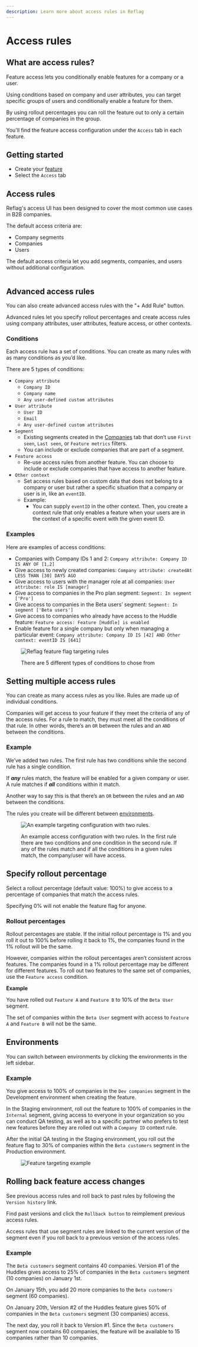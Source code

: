 ```yaml
---
description: Learn more about access rules in Reflag
---
```


# Access rules

## What are access rules?

Feature access lets you conditionally enable features for a company or a user.&#x20;

Using conditions based on company and user attributes, you can target specific groups of users and conditionally enable a feature for them.&#x20;

By using rollout percentages you can roll the feature out to only a certain percentage of companies in the group.

You'll find the feature access configuration under the `Access` tab in each feature.

## Getting started <a href="#get-started" id="get-started"></a>

* Create your [feature](https://app.reflag.com/)
* Select the `Access` tab

## Access rules

Reflag's access UI has been designed to cover the most common use cases in B2B companies.&#x20;

The default access criteria are:

* Company segments
* Companies
* Users

The default access criteria let you add segments, companies, and users without additional configuration.

<figure><img src="../../.gitbook/assets/Screenshot 2025-09-02 at 17.10.36.png" alt=""><figcaption></figcaption></figure>

## Advanced access rules

You can also create advanced access rules with the "+ Add Rule" button.

Advanced rules let you specify rollout percentages and create access rules using company attributes, user attributes, feature access, or other contexts.

### Conditions

Each access rule has a set of conditions. You can create as many rules with as many conditions as you’d like.&#x20;

There are 5 types of conditions:

* `Company attribute`
  * `Company ID`
  * `Company name`
  * `Any user-defined custom attributes`
* `User attribute`
  * `User ID`
  * `Email`
  * `Any user-defined custom attributes`
* `Segment`&#x20;
  * Existing segments created in the [Companies](../creating-segments.md) tab that don’t use `First seen`, `Last seen`, or `Feature metrics` filters.
  * You can include or exclude companies that are part of a segment.
* `Feature access`&#x20;
  * Re-use access rules from another feature. You can choose to include or exclude companies that have access to another feature.&#x20;
* `Other context`
  * Set access rules based on custom data that does not belong to a company or user but rather a specific situation that a company or user is in, like an `eventID`.
  * Example:
    * You can supply `eventID` in the other context. Then, you create a context rule that only enables a feature when your users are in the context of a specific event with the given event ID.

### Examples

Here are examples of access conditions:

* Companies with Company IDs 1 and 2: `Company attribute: Company ID IS ANY OF [1,2]`
* Give access to newly created companies: `Company attribute: createdAt LESS THAN [30] DAYS AGO`
* Give access to users with the manager role at all companies: `User attribute: role IS [manager]`
* Give access to companies in the Pro plan segment: `Segment: In segment ['Pro']`
* Give access to companies in the Beta users’  segment: `Segment: In segment ['Beta users']`
* Give access to companies who already have access to the Huddle feature: `Feature access: Feature [Huddle] is enabled`
* Enable feature for a single company but only when managing a particular event: `Company attribute: Company ID IS [42] AND Other context: eventID IS [641]`

<figure><img src="../../.gitbook/assets/There are 5 different types of conditions to chose from-min.png" alt="Reflag feature flag targeting rules"><figcaption><p>There are 5 different types of conditions to chose from</p></figcaption></figure>

## Setting multiple access rules <a href="#setting-multiple-targeting-rules" id="setting-multiple-targeting-rules"></a>

You can create as many access rules as you like. Rules are made up of individual conditions.

Companies will get access to your feature if they meet the criteria of any of the access rules. For a rule to match, they must meet all the conditions of that rule. In other words, there’s an `OR` between the rules and an `AND` between the conditions.

### Example

We’ve added two rules. The first rule has two conditions while the second rule has a single condition.&#x20;

If _**any**_ rules match, the feature will be enabled for a given company or user. A rule matches if _**all**_ conditions within it match.&#x20;

Another way to say this is that there’s an `OR` between the rules and an `AND` between the conditions.&#x20;

The rules you create will be different between [environments](feature-targeting-rules.md#environments).

<figure><img src="../../.gitbook/assets/An example targeting configuration with two rules.-min.png" alt="An example targeting configuration with two rules. "><figcaption><p>An example access configuration with two rules. In the first rule there are two conditions and one condition in the second rule. If any of the rules match and if all the conditions in a given rules match, the company/user will have access.</p></figcaption></figure>

## Specify rollout percentage

Select a rollout percentage (default value: 100%) to give access to a percentage of companies that match the access rules.

Specifying 0% will not enable the feature flag for anyone.

### **Rollout percentages**

Rollout percentages are stable. If the initial rollout percentage is 1% and you roll it out to 100% before rolling it back to 1%, the companies found in the 1% rollout will be the same.

However, companies within the rollout percentages aren’t consistent across features. The companies found in a 1% rollout percentage may be different for different features. To roll out two features to the same set of companies, use the `Feature access` condition.&#x20;

**Example**

You have rolled out `Feature A` and `Feature B` to 10% of the `Beta User` segment.

The set of companies within the `Beta User` segment with access to `Feature A` and `Feature B` will not be the same.

## Environments

You can switch between environments by clicking the environments in the left sidebar.

### **Example**

You give access to 100% of companies in the `Dev companies` segment in the Development environment when creating the feature.

In the Staging environment, roll out the feature to 100% of companies in the `Internal` segment, giving access to everyone in your organization so you can conduct QA testing, as well as to a specific partner who prefers to test new features before they are rolled out with a `Company ID` context rule.

After the initial QA testing in the Staging environment, you roll out the feature flag to 30% of companies within the `Beta customers` segment in the Production environment.

<figure><img src="../../.gitbook/assets/Feature targeting rules example-min.png" alt="Feature targeting example"><figcaption></figcaption></figure>

## Rolling back feature access changes

See previous access rules and roll back to past rules by following the `Version history` link.&#x20;

Find past versions and click the `Rollback button` to reimplement previous access rules.

Access rules that use segment rules are linked to the current version of the segment even if you roll back to a previous version of the access rules.

### **Example**

The `Beta customers` segment contains 40 companies. Version #1 of the Huddles gives access to 25% of companies in the `Beta customers` segment (10 companies) on January 1st.

On January 15th, you add 20 more companies to the `Beta customers` segment (60 companies).

On January 20th, Version #2 of the Huddles feature gives 50% of companies in the `Beta customers` segment (30 companies) access.

The next day, you roll it back to Version #1. Since the `Beta customers` segment now contains 60 companies, the feature will be available to 15 companies rather than 10 companies.

